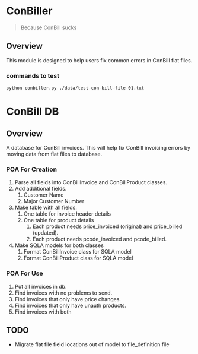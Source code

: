 # ConBiller

> Because ConBill sucks

## Overview

This module is designed to help users fix common errors in ConBill flat files.

### commands to test
    python conbiller.py ./data/test-con-bill-file-01.txt

# ConBill DB

## Overview

A database for ConBill invoices. This will help fix ConBill invoicing errors by moving data from flat files to database.

### POA For Creation

1. Parse all fields into ConBillInvoice and ConBillProduct classes.
1. Add additional fields.
    1. Customer Name
    1. Major Customer Number
1. Make table with all fields.
    1. One table for invoice header details
    1. One table for product details
        1. Each product needs price_invoiced (original) and price_billed (updated).
        1. Each product needs pcode_invoiced and pcode_billed.
1. Make SQLA models for both classes
    1. Format ConBillInvoice class for SQLA model
    1. Format ConBillProduct class for SQLA model

### POA For Use

1. Put all invoices in db.
1. Find invoices with no problems to send.
1. Find invoices that only have price changes.
1. Find invoices that only have unauth products.
1. Find invoices with both


## TODO

- Migrate flat file field locations out of model to file_definition file
